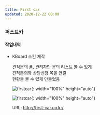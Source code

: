 ```yaml
---
title: First car
updated: 2020-12-22 00:00
---
```


### 퍼스트카
  
#### 작업내역
- KBoard 스킨 제작
  
	견적문의 폼, 관리자만 문의 리스트 볼 수 있게  
	견적문의와 상담신청 쪽을 연결  
	현황을 볼 수 있게 만들었음  
  
	![firstcar](https://github.com/project0210/project0210.github.io/blob/master/_posts/images/firstcar/001.png?raw=true){: width="100%" height="auto"}
  
	![firstcar](https://github.com/project0210/project0210.github.io/blob/master/_posts/images/firstcar/002.png?raw=true){: width="100%" height="auto"}
  
	URL: http://first-car.co.kr/